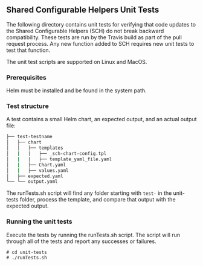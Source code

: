 ## Shared Configurable Helpers Unit Tests

The following directory contains unit tests for verifying that code updates to the Shared Configurable Helpers (SCH) do not break backward compatibility. These tests are run by the Travis build as part of the pull request process. Any new function added to SCH requires new unit tests to test that function.

The unit test scripts are supported on Linux and MacOS.

### Prerequisites

Helm must be installed and be found in the system path.

### Test structure

A test contains a small Helm chart, an expected output, and an actual output file:

```bash
├── test-testname
│   ├── chart
│   │   ├── templates
│   |   |   ├── _sch-chart-config.tpl
│   |   |   ├── template_yaml_file.yaml
│   |   ├── Chart.yaml
│   |   ├── values.yaml
│   ├── expected.yaml
└── └── output.yaml
```


The runTests.sh script will find any folder starting with `test-` in the unit-tests folder, process the template, and compare that output with the expected output.

### Running the unit tests

Execute the tests by running the runTests.sh script. The script will run through all of the tests and report any successes or failures.

```
# cd unit-tests
# ./runTests.sh
```
